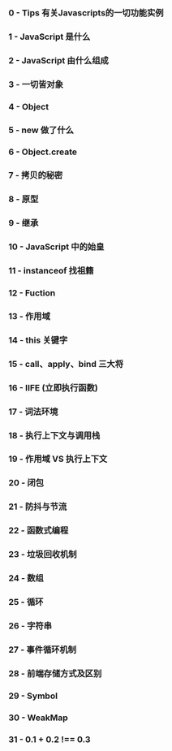 ### 0 - Tips 有关Javascripts的一切功能实例

### 1 - JavaScript 是什么

### 2 - JavaScript 由什么组成

### 3 - 一切皆对象

### 4 - Object

### 5 - new 做了什么

### 6 - Object.create

### 7 - 拷贝的秘密

### 8 - 原型

### 9 - 继承

### 10 - JavaScript 中的始皇

### 11 - instanceof 找祖籍

### 12 - Fuction

### 13 - 作用域

### 14 - this 关键字

### 15 - call、apply、bind 三大将

### 16 - IIFE (立即执行函数)

### 17 - 词法环境

### 18 - 执行上下文与调用栈

### 19 - 作用域 VS 执行上下文

### 20 - 闭包

### 21 - 防抖与节流

### 22 - 函数式编程

### 23 - 垃圾回收机制

### 24 - 数组

### 25 - 循环

### 26 - 字符串

### 27 - 事件循环机制

### 28 - 前端存储方式及区别

### 29 - Symbol

### 30 - WeakMap

### 31 - 0.1 + 0.2 !== 0.3